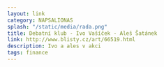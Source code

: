 ```yaml
---
layout: link
category: NAPSALIONAS
splash: "/static/media/rada.png"
title: Debatní klub - Ivo Vašíček - Aleš Šatánek
link: http://www.blisty.cz/art/66519.html
description: Ivo a ales v akci
tags: finance
---
```

